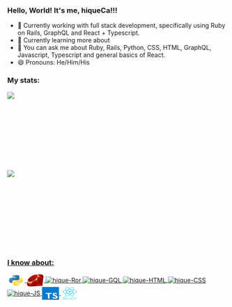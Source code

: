 ### Hello, World! It's me, hiqueCa!!!

- 🔭 Currently working with full stack development, specifically using Ruby on Rails, GraphQL and React + Typescript.
- 🌱 Currently learning more about
- 💬 You can ask me about Ruby, Rails, Python, CSS, HTML, GraphQL, Javascript, Typescript and general basics of React.
- 😄 Pronouns: He/Him/His

### My stats:

<div>
  <a href="https://github.com/hiqueCa">
  <div style="display: flex; flex-direction: column">
    <img height="180em" src="https://github-readme-stats.vercel.app/api?username=hiqueCa&show_icons=true&theme=dark&include_all_commits=true&count_private=true">
    <img height="180em" src="https://github-readme-stats.vercel.app/api/top-langs/?username=hiqueCa&langs_count=7&theme=dark&layout=compact">
  </div>
</div>
  
### I know about:
  
<div style="display: inline_block">
  <img align="center" alt="hique-Py" height="30" width="40" src="https://raw.githubusercontent.com/devicons/devicon/master/icons/python/python-original.svg">
  <img align="center" alt="hique-Rb" height="30" width="40" src="https://raw.githubusercontent.com/devicons/devicon/master/icons/ruby/ruby-original.svg">
  <img align="center" alt="hique-Ror" height="30" width="40" src="https://cdn.jsdelivr.net/gh/devicons/devicon/icons/rails/rails-original-wordmark.svg">
  <img align="center" alt="hique-GQL" height="30" width="40" src="https://cdn.jsdelivr.net/gh/devicons/devicon/icons/graphql/graphql-plain.svg">
  <img align="center" alt="hique-HTML" height="30" width="40" src="https://cdn.jsdelivr.net/gh/devicons/devicon/icons/html5/html5-original.svg">
  <img align="center" alt="hique-CSS" height="30" width="40" src="https://cdn.jsdelivr.net/gh/devicons/devicon/icons/css3/css3-original.svg">
  <img align="center" alt="hique-JS" height="30" width="40" src="https://cdn.jsdelivr.net/gh/devicons/devicon/icons/javascript/javascript-original.svg">
  <img align="center" alt="hique-TS" height="30" width="40" src="https://github.com/devicons/devicon/blob/v2.15.1/icons/typescript/typescript-plain.svg">
  <img align="center" alt="hique-REA" height="30" width="40" src="https://github.com/devicons/devicon/blob/v2.15.1/icons/react/react-original-wordmark.svg">
</div>

